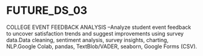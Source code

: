 # FUTURE_DS_03
COLLEGE EVENT FEEDBACK ANALYSIS –Analyze student event feedback to uncover satisfaction trends and suggest improvements using survey data.Data cleaning, sentiment analysis, survey insights, charting, NLP.Google Colab, pandas, TextBlob/VADER, seaborn, Google Forms (CSV).

